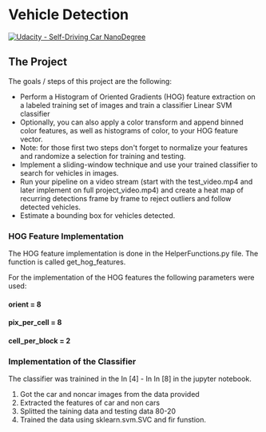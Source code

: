 # Vehicle Detection
[![Udacity - Self-Driving Car NanoDegree](https://s3.amazonaws.com/udacity-sdc/github/shield-carnd.svg)](http://www.udacity.com/drive)


The Project
---

The goals / steps of this project are the following:

* Perform a Histogram of Oriented Gradients (HOG) feature extraction on a labeled training set of images and train a classifier Linear SVM classifier
* Optionally, you can also apply a color transform and append binned color features, as well as histograms of color, to your HOG feature vector. 
* Note: for those first two steps don't forget to normalize your features and randomize a selection for training and testing.
* Implement a sliding-window technique and use your trained classifier to search for vehicles in images.
* Run your pipeline on a video stream (start with the test_video.mp4 and later implement on full project_video.mp4) and create a heat map of recurring detections frame by frame to reject outliers and follow detected vehicles.
* Estimate a bounding box for vehicles detected.


### HOG Feature Implementation

The HOG feature implementation is done in the HelperFunctions.py file. The function is called get_hog_features.

For the implementation of the HOG features the following parameters were used:
#### orient = 8  
#### pix_per_cell = 8 
#### cell_per_block = 2 


### Implementation of the Classifier

The classifier was trainined in the In [4] - In In [8] in the jupyter notebook.

1. Got the car and noncar images from the data provided
2. Extracted the features of car and non cars
3. Splitted the taining data and testing data 80-20
4. Trained the data using sklearn.svm.SVC and fir funstion.
